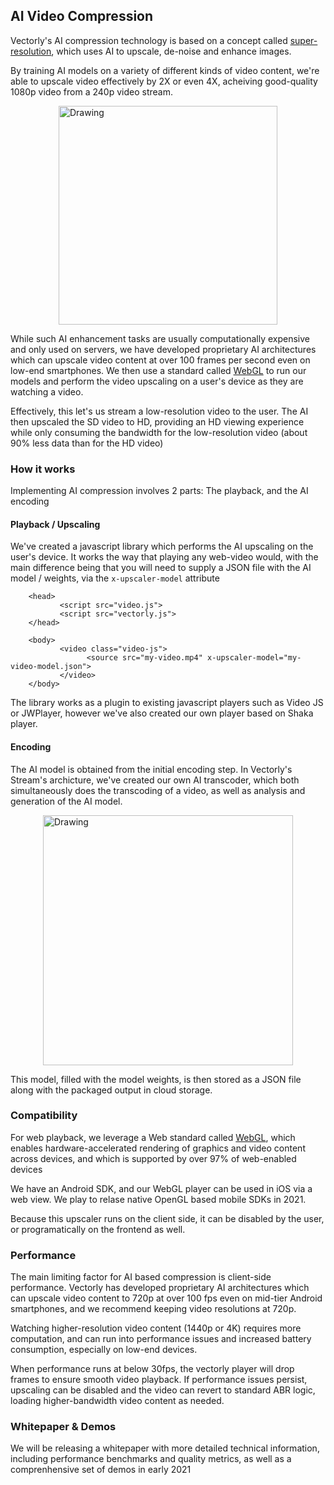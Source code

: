 ## AI Video Compression

Vectorly's AI compression technology is based on a concept called [super-resolution](https://en.wikipedia.org/wiki/Super-resolution_imaging), which uses AI to upscale, de-noise and enhance images.

By training AI models on a variety of different kinds of video content, we're able to upscale video effectively by 2X or even 4X, acheiving good-quality 1080p video from a 240p video stream.


<img src="../img/ai-compression-2.svg" alt="Drawing" style="height: 350px; display: block; margin: auto;"/>

While such AI enhancement tasks are usually computationally expensive and only used on servers, we have developed proprietary AI architectures which can upscale video content at over 100 frames per second even on low-end smartphones. We then use a standard called [WebGL](https://caniuse.com/webgl) to run our models and perform the video upscaling on a user's device as they are watching a video.

Effectively, this let's us stream a low-resolution video to the user. The AI then upscaled the SD video to HD, providing an HD viewing experience while only consuming the bandwidth for the low-resolution video (about 90% less data than for the HD video)


### How it works

Implementing AI compression involves 2 parts: The playback, and the AI encoding


#### Playback / Upscaling

We've created a javascript library which performs the AI upscaling on the user's device. It works the way that playing any web-video would, with the main difference being that you will need to supply a JSON file with the AI model / weights, via the `x-upscaler-model` attribute

        <head>
               <script src="video.js">
               <script src="vectorly.js">
        </head>

        <body>
               <video class="video-js">
                     <source src="my-video.mp4" x-upscaler-model="my-video-model.json">
               </video>
        </body>

The library works as a plugin to existing javascript players such as Video JS or JWPlayer, however we've also created our own player based on Shaka player.


#### Encoding

The AI model is obtained from the initial encoding step. In Vectorly's Stream's archicture, we've created our own AI transcoder, which both simultaneously does the transcoding of a video, as well as analysis and generation of the AI model.


<img src="../img/ai-transcoding.svg" alt="Drawing" style="height: 400px; display: block; margin: auto;"/>


This model, filled with the model weights, is then stored as a JSON file along with the packaged output in cloud storage.


### Compatibility


For web playback, we leverage a Web standard called [WebGL](https://caniuse.com/webgl), which enables hardware-accelerated rendering of graphics and video content across devices, and which is supported by over 97% of web-enabled devices

We have an Android SDK, and our WebGL player can be used in iOS via a web view. We play to relase native OpenGL based mobile SDKs in 2021.

Because this upscaler runs on the client side, it can be disabled by the user, or programatically on the frontend as well.

### Performance

The main limiting factor for AI based compression is client-side performance. Vectorly has developed proprietary AI architectures which can upscale video content to 720p at over 100 fps even on mid-tier Android smartphones, and we recommend keeping video resolutions at 720p.

Watching higher-resolution video content (1440p or 4K) requires more computation, and can run into performance issues and increased battery consumption, especially on low-end devices.

When performance runs at below 30fps, the vectorly player will drop frames to ensure smooth video playback. If performance issues persist, upscaling can be disabled and the video can revert to standard ABR logic, loading higher-bandwidth video content as needed.





### Whitepaper & Demos

We will be releasing a whitepaper with more detailed technical information, including performance benchmarks and quality metrics, as well as a comprenhensive set of demos in early 2021

